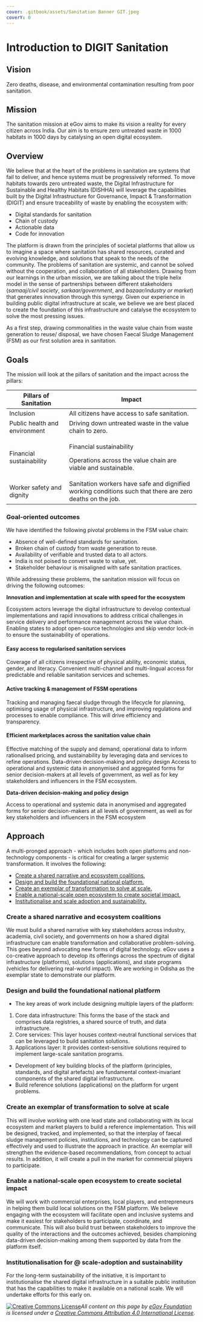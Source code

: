 ```yaml
---
cover: .gitbook/assets/Sanitation Banner GIT.jpeg
coverY: 0
---
```


# Introduction to DIGIT Sanitation

## Vision&#x20;

Zero deaths, disease, and environmental contamination resulting from poor sanitation.&#x20;

## Mission

The sanitation mission at eGov aims to make its vision a reality for every citizen across India. Our aim is to ensure zero untreated waste in 1000 habitats in 1000 days by catalysing an open digital ecosystem.

## Overview

We believe that at the heart of the problems in sanitation are systems that fail to deliver, and hence systems must be progressively reformed. To move habitats towards zero untreated waste, the Digital Infrastructure for Sustainable and Healthy Habitats (DISHHA) will leverage the capabilities built by the Digital Infrastructure for Governance, Impact & Transformation (DIGIT) and ensure traceability of waste by enabling the ecosystem with:

* Digital standards for sanitation&#x20;
* Chain of custody&#x20;
* Actionable data&#x20;
* Code for innovation

The platform is drawn from the principles of societal platforms that allow us to imagine a space where sanitation has shared resources, curated and evolving knowledge, and solutions that speak to the needs of the community. The problems of sanitation are systemic, and cannot be solved without the cooperation, and collaboration of all stakeholders. Drawing from our learnings in the urban mission, we are talking about the triple helix model in the sense of partnerships between different stakeholders (_samaaj/civil society_, _sarkaar/government_, and _bazaar/industry or market_) that generates innovation through this synergy. Given our experience in building public digital infrastructure at scale, we believe we are best placed to create the foundation of this infrastructure and catalyse the ecosystem to solve the most pressing issues.

As a first step, drawing commonalities in the waste value chain from waste generation to reuse/ disposal, we have chosen Faecal Sludge Management (FSM) as our first solution area in sanitation.

## Goals

The mission will look at the pillars of sanitation and the impact across the pillars:&#x20;

| Pillars of Sanitation         | Impact                                                                                                    |
| ----------------------------- | --------------------------------------------------------------------------------------------------------- |
| Inclusion                     | All citizens have access to safe sanitation.                                                              |
| Public health and environment | Driving down untreated waste in the value chain to zero.                                                  |
| Financial sustainability      | <p>Financial sustainability</p><p>Operations across the value chain are viable and sustainable.</p>       |
| Worker safety and dignity     | Sanitation workers have safe and dignified working conditions such that there are zero deaths on the job. |

### Goal-oriented outcomes&#x20;

We have identified the following pivotal problems in the FSM value chain:&#x20;

* Absence of well-defined standards for sanitation.&#x20;
* Broken chain of custody from waste generation to reuse.&#x20;
* Availability of verifiable and trusted data to all actors.&#x20;
* India is not poised to convert waste to value, yet.&#x20;
* Stakeholder behaviour is misaligned with safe sanitation practices.&#x20;

While addressing these problems, the sanitation mission will focus on driving the following outcomes:

**Innovation and implementation at scale with speed for the ecosystem** ​

Ecosystem actors leverage the digital infrastructure to develop contextual implementations and rapid innovations to address critical challenges in service delivery and performance management across the value chain. Enabling states to adopt open-source technologies and skip vendor lock-in to ensure the sustainability of operations.&#x20;

#### Easy access to regularised sanitation services&#x20;

​Coverage of all citizens irrespective of physical ability, economic status, gender, and literacy. Convenient multi-channel and multi-lingual access for predictable and reliable sanitation services and schemes.&#x20;

#### Active tracking & management of FSSM operations ​&#x20;

Tracking and managing faecal sludge through the lifecycle for planning, optimising usage of physical infrastructure, and improving regulations and processes to enable compliance. This will drive efficiency and transparency.&#x20;

#### Efficient marketplaces across the sanitation value chain ​

Effective matching of the supply and demand, operational data to inform rationalised pricing, and sustainability by leveraging data and services to refine operations. Data-driven decision-making and policy design ​Access to operational and systemic data in anonymised and aggregated forms for senior decision-makers at all levels of government, as well as for key stakeholders and influencers in the FSM ecosystem.

**Data-driven decision-making and policy design** ​

Access to operational and systemic data in anonymised and aggregated forms for senior decision-makers at all levels of government, as well as for key stakeholders and influencers in the FSM ecosystem

## Approach&#x20;

A multi-pronged approach - which includes both open platforms and non-technology components - is critical for creating a larger systemic transformation. It involves the following:

* [Create a shared narrative and ecosystem coalitions.](./#create-a-shared-narrative-and-ecosystem-coalitions)
* [Design and build the foundational national platform.](./#design-and-build-the-foundational-national-platform)
* [Create an exemplar of transformation to solve at scale. ](./#create-a-scale-speed-exemplar-of-transformation)
* [Enable a national-scale open ecosystem to create societal impact. ](./#enable-a-national-scale-open-ecosystem-to-create-societal-impact)
* [Institutionalise and scale adoption and sustainability.](./#institutionalisation-for-scale-adoption-and-sustainability)

### Create a shared narrative and ecosystem coalitions&#x20;

We must build a shared narrative with key stakeholders across industry, academia, civil society, and governments on how a shared digital infrastructure can enable transformation and collaborative problem-solving. This goes beyond advocating new forms of digital technology. eGov uses a co-creative approach to develop its offerings across the spectrum of digital infrastructure (platforms), solutions (applications), and state programs (vehicles for delivering real-world impact). We are working in Odisha as the exemplar state to demonstrate our platform.

### Design and build the foundational national platform&#x20;

* The key areas of work include designing multiple layers of the platform:

1. Core data infrastructure: This forms the base of the stack and comprises data registries, a shared source of truth, and data infrastructure.&#x20;
2. Core services: This layer houses context-neutral functional services that can be leveraged to build sanitation solutions.&#x20;
3. Applications layer: It provides context-sensitive solutions required to implement large-scale sanitation programs.

* Development of key building blocks of the platform (principles, standards, and digital artefacts) are fundamental context-invariant components of the shared digital infrastructure.&#x20;
* Build reference solutions (applications) on the platform for urgent problems.

### **Create an exemplar of transformation to solve at scale**&#x20;

This will involve working with one lead state and collaborating with its local ecosystem and market players to build a reference implementation. This will be designed, tracked, and implemented, so that the interplay of faecal sludge management policies, institutions, and technology can be captured effectively and used to illustrate the approach in practice. An exemplar will strengthen the evidence-based recommendations, from concept to actual results. In addition, it will create a pull in the market for commercial players to participate.&#x20;

### Enable a national-scale open ecosystem to create societal impact&#x20;

We will work with commercial enterprises, local players, and entrepreneurs in helping them build local solutions on the FSM platform. We believe engaging with the ecosystem will facilitate open and inclusive systems and make it easiest for stakeholders to participate, coordinate, and communicate. This will also build trust between stakeholders to improve the quality of the interactions and the outcomes achieved, besides championing data-driven decision-making among them supported by data from the platform itself.

### Institutionalisation for @ scale-adoption and sustainability&#x20;

For the long-term sustainability of the initiative, it is important to institutionalise the shared digital infrastructure in a suitable public institution that has the capabilities to make it available on a national scale. We will undertake efforts for this early on.



[![Creative Commons License](https://i.creativecommons.org/l/by/4.0/80x15.png)](http://creativecommons.org/licenses/by/4.0/)_All content on this page by_ [_eGov Foundation_](https://egov.org.in/) _is licensed under a_ [_Creative Commons Attribution 4.0 International License_](http://creativecommons.org/licenses/by/4.0/)_._
